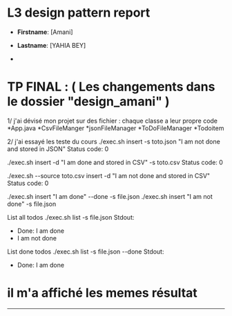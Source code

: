 # L3 design pattern report

- **Firstname**: [Amani]
- **Lastname**: [YAHIA BEY]

- 
# TP FINAL : ( Les changements dans le dossier "design_amani" )

1/ j'ai dévisé mon projet sur des fichier : chaque classe a leur propre code 
*App.java 
*CsvFileManger
*jsonFileManager
*ToDoFileManager
*Todoitem

2/ j'ai essayé les teste du cours 
./exec.sh insert -s toto.json "I am not done and stored in JSON"
 Status code: 0

./exec.sh insert -d "I am done and stored in CSV" -s toto.csv
 Status code: 0

./exec.sh --source toto.csv insert -d "I am not done and stored in CSV"
 Status code: 0

./exec.sh insert "I am done" --done -s file.json
./exec.sh insert "I am not done" -s file.json

 List all todos
./exec.sh list -s file.json
 Stdout:
 - Done: I am done
 - I am not done

 List done todos
./exec.sh list -s file.json --done
 Stdout:
 - Done: I am done

# il m'a affiché les memes résultat 
---
